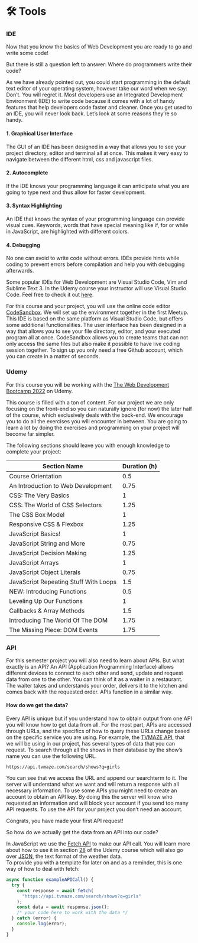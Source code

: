 # 🛠 Tools

### IDE

Now that you know the basics of Web Development you are ready to go and write some code!

But there is still a question left to answer: Where do programmers write their code?

As we have already pointed out, you could start programming in the default text editor of your operating system, however take our word when we say: Don’t. You will regret it. Most developers use an Integrated Development Environment (IDE) to write code because it comes with a lot of handy features that help developers code faster and cleaner. Once you get used to an IDE, you will never look back. Let’s look at some reasons they’re so handy.

#### **1. Graphical User Interface**

The GUI of an IDE has been designed in a way that allows you to see your project directory, editor and terminal all at once. This makes it very easy to navigate between the different html, css and javascript files.

#### **2. Autocomplete**

If the IDE knows your programming language it can anticipate what you are going to type next and thus allow for faster development.

#### **3. Syntax Highlighting**

An IDE that knows the syntax of your programming language can provide visual cues. Keywords, words that have special meaning like if, for or while in JavaScript, are highlighted with different colors.

#### **4. Debugging**

No one can avoid to write code without errors. IDEs provide hints while coding to prevent errors before compilation and help you with debugging afterwards.

Some popular IDEs for Web Development are Visual Studio Code, Vim and Sublime Text 3. In the Udemy course your instructor will use Visual Studio Code. Feel free to check it out [here](https://code.visualstudio.com/).

For this course and your project, you will use the online code editor [CodeSandbox](https://codesandbox.io/). We will set up the environment together in the first Meetup. This IDE is based on the same platform as Visual Studio Code, but offers some additional functionalities. The user interface has been designed in a way that allows you to see your file directory, editor, and your executed program all at once. CodeSandbox allows you to create teams that can not only access the same files but also make it possible to have live coding session together. To sign up you only need a free Github account, which you can create in a matter of seconds.

### Udemy

For this course you will be working with the [The Web Development Bootcamp 2022](https://www.udemy.com/course/the-web-developer-bootcamp/) on Udemy.

This course is filled with a ton of content. For our project we are only focusing on the front-end so you can naturally ignore (for now) the later half of the course, which exclusively deals with the back-end. We encourage you to do all the exercises you will encounter in between. You are going to learn a lot by doing the exercises and programming on your project will become far simpler.

The following sections should leave you with enough knowledge to complete your project:

| Section Name                          | Duration (h) |
| ------------------------------------- | ------------ |
| Course Orientation                    | 0.5          |
| An Introduction to Web Development    | 0.75         |
| CSS: The Very Basics                  | 1            |
| CSS: The World of CSS Selectors       | 1.25         |
| The CSS Box Model                     | 1            |
| Responsive CSS & Flexbox              | 1.25         |
| JavaScript Basics!                    | 1            |
| JavaScript String and More            | 0.75         |
| JavaScript Decision Making            | 1.25         |
| JavaScript Arrays                     | 1            |
| JavaScript Object Literals            | 0.75         |
| JavaScript Repeating Stuff With Loops | 1.5          |
| NEW: Introducing Functions            | 0.5          |
| Leveling Up Our Functions             | 1            |
| Callbacks & Array Methods             | 1.5          |
| Introducing The World Of The DOM      | 1.75         |
| The Missing Piece: DOM Events         | 1.75         |

### API

For this semester project you will also need to learn about APIs. But what exactly is an API? An API (Application Programming Interface) allows different devices to connect to each other and send, update and request data from one to the other. You can think of it as a waiter in a restaurant. The waiter takes and understands your order, delivers it to the kitchen and comes back with the requested order. APIs function in a similar way.

#### How do we get the data?

Every API is unique but if you understand how to obtain output from one API you will know how to get data from all. For the most part, APIs are accessed through URLs, and the specifics of how to query these URLs change based on the specific service you are using. For example, the [TVMAZE API](https://www.tvmaze.com/api), that we will be using in our project, has several types of data that you can request. To search through all the shows in their database by the show’s name you can use the following URL.

```url
https://api.tvmaze.com/search/shows?q=girls
```

You can see that we access the URL and append our searchterm to it. The server will understand what we want and will return a response with all necessary information. To use some APIs you might need to create an account to obtain an API key. By doing this the server will know who requested an information and will block your account if you send too many API requests. To use the API for your project you don’t need an account.

Congrats, you have made your first API request!

So how do we actually get the data from an API into our code?

In JavaScript we use the [Fetch API](https://developer.mozilla.org/de/docs/Web/API/Fetch\_API) to make our API call. You will learn more about how to use it in section [28](https://www.udemy.com/course/the-web-developer-bootcamp/learn/lecture/22051352#overview) of the Udemy course which will also go over [JSON](https://tech-academy-ev.github.io/WiSe22\_Shows\_App\_Guide/additional-resources.html#json), the text format of the weather data.\
To provide you with a template for later on and as a reminder, this is one way of how to deal with fetch:

```javascript
async function exampleAPICall() {
  try {
    const response = await fetch(
      "https://api.tvmaze.com/search/shows?q=girls"
    );
    const data = await response.json();
    /* your code here to work with the data */
  } catch (error) {
    console.log(error);
  }
}
```
